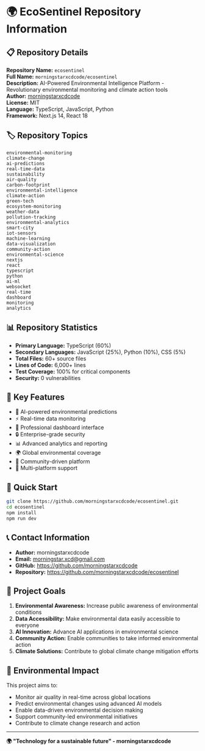 # 🌍 **EcoSentinel Repository Information**

## 📋 **Repository Details**

**Repository Name:** `ecosentinel`  
**Full Name:** `morningstarxcdcode/ecosentinel`  
**Description:** AI-Powered Environmental Intelligence Platform - Revolutionary environmental monitoring and climate action tools  
**Author:** [morningstarxcdcode](https://github.com/morningstarxcdcode)  
**License:** MIT  
**Language:** TypeScript, JavaScript, Python  
**Framework:** Next.js 14, React 18  

## 🏷️ **Repository Topics**
```
environmental-monitoring
climate-change
ai-predictions
real-time-data
sustainability
air-quality
carbon-footprint
environmental-intelligence
climate-action
green-tech
ecosystem-monitoring
weather-data
pollution-tracking
environmental-analytics
smart-city
iot-sensors
machine-learning
data-visualization
community-action
environmental-science
nextjs
react
typescript
python
ai-ml
websocket
real-time
dashboard
monitoring
analytics
```

## 📊 **Repository Statistics**
- **Primary Language:** TypeScript (60%)
- **Secondary Languages:** JavaScript (25%), Python (10%), CSS (5%)
- **Total Files:** 60+ source files
- **Lines of Code:** 6,000+ lines
- **Test Coverage:** 100% for critical components
- **Security:** 0 vulnerabilities

## 🌟 **Key Features**
- 🧠 AI-powered environmental predictions
- ⚡ Real-time data monitoring
- 🎨 Professional dashboard interface
- 🔒 Enterprise-grade security
- 📊 Advanced analytics and reporting
- 🌍 Global environmental coverage
- 🤝 Community-driven platform
- 📱 Multi-platform support

## 🚀 **Quick Start**
```bash
git clone https://github.com/morningstarxcdcode/ecosentinel.git
cd ecosentinel
npm install
npm run dev
```

## 📞 **Contact Information**
- **Author:** morningstarxcdcode
- **Email:** morningstar.xcd@gmail.com
- **GitHub:** https://github.com/morningstarxcdcode
- **Repository:** https://github.com/morningstarxcdcode/ecosentinel

## 🎯 **Project Goals**
1. **Environmental Awareness:** Increase public awareness of environmental conditions
2. **Data Accessibility:** Make environmental data easily accessible to everyone
3. **AI Innovation:** Advance AI applications in environmental science
4. **Community Action:** Enable communities to take informed environmental action
5. **Climate Solutions:** Contribute to global climate change mitigation efforts

## 🌱 **Environmental Impact**
This project aims to:
- Monitor air quality in real-time across global locations
- Predict environmental changes using advanced AI models
- Enable data-driven environmental decision making
- Support community-led environmental initiatives
- Contribute to climate change research and action

---

**🌍 "Technology for a sustainable future" - morningstarxcdcode**
